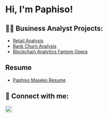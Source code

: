 <h1>Hi, I'm Paphiso! </h1>

<h2>👨‍💻 Business Analyst Projects:</h2>

  - [Retail Analysis](https://github.com/MasekoPaphiso/Retail-Analysis.git)
  - [Bank Churn Analysis](https://github.com/MasekoPaphiso/Luxury-Watch-Analysis/blob/main/README.md)
  - [Blockchain Analytics Fantom Opera](https://github.com/MasekoPaphiso/Luxury-Watch-Analysis/blob/main/README.md)

<h2>Resume</h2>

- [Paphiso Maseko Resume](https://github.com/MasekoPaphiso/MasekoPaphiso/blob/main/General%20Resume_Paphiso%20Maseko.pdf)

<h2> 🤳 Connect with me:</h2>

[<img align="left" alt="JoshMadakor | LinkedIn" width="22px" src="https://cdn.jsdelivr.net/npm/simple-icons@v3/icons/linkedin.svg" />][linkedin]



[linkedin]: https://www.linkedin.com/in/paphiso-maseko-06a548113?lipi=urn%3Ali%3Apage%3Ad_flagship3_profile_view_base_contact_details%3BtPkFwfwzSQqF2SpIrv3nmQ%3D%3D

